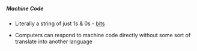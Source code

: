 ##### Machine Code
- Literally a string of just 1s & 0s - [bits](./bits.md)

- Computers can respond to machine code directly without some sort of translate into another language
